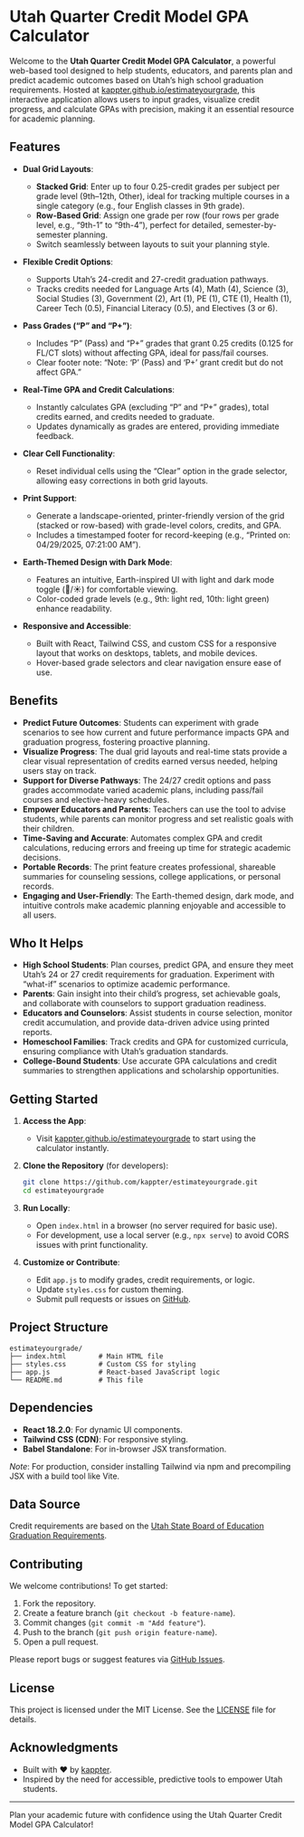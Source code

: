 # Utah Quarter Credit Model GPA Calculator

Welcome to the **Utah Quarter Credit Model GPA Calculator**, a powerful web-based tool designed to help students, educators, and parents plan and predict academic outcomes based on Utah’s high school graduation requirements. Hosted at [kappter.github.io/estimateyourgrade](https://kappter.github.io/estimateyourgrade/), this interactive application allows users to input grades, visualize credit progress, and calculate GPAs with precision, making it an essential resource for academic planning.

## Features

- **Dual Grid Layouts**:
  - **Stacked Grid**: Enter up to four 0.25-credit grades per subject per grade level (9th–12th, Other), ideal for tracking multiple courses in a single category (e.g., four English classes in 9th grade).
  - **Row-Based Grid**: Assign one grade per row (four rows per grade level, e.g., “9th-1” to “9th-4”), perfect for detailed, semester-by-semester planning.
  - Switch seamlessly between layouts to suit your planning style.

- **Flexible Credit Options**:
  - Supports Utah’s 24-credit and 27-credit graduation pathways.
  - Tracks credits needed for Language Arts (4), Math (4), Science (3), Social Studies (3), Government (2), Art (1), PE (1), CTE (1), Health (1), Career Tech (0.5), Financial Literacy (0.5), and Electives (3 or 6).

- **Pass Grades (“P” and “P+”)**:
  - Includes “P” (Pass) and “P+” grades that grant 0.25 credits (0.125 for FL/CT slots) without affecting GPA, ideal for pass/fail courses.
  - Clear footer note: “Note: ‘P’ (Pass) and ‘P+’ grant credit but do not affect GPA.”

- **Real-Time GPA and Credit Calculations**:
  - Instantly calculates GPA (excluding “P” and “P+” grades), total credits earned, and credits needed to graduate.
  - Updates dynamically as grades are entered, providing immediate feedback.

- **Clear Cell Functionality**:
  - Reset individual cells using the “Clear” option in the grade selector, allowing easy corrections in both grid layouts.

- **Print Support**:
  - Generate a landscape-oriented, printer-friendly version of the grid (stacked or row-based) with grade-level colors, credits, and GPA.
  - Includes a timestamped footer for record-keeping (e.g., “Printed on: 04/29/2025, 07:21:00 AM”).

- **Earth-Themed Design with Dark Mode**:
  - Features an intuitive, Earth-inspired UI with light and dark mode toggle (🌙/☀️) for comfortable viewing.
  - Color-coded grade levels (e.g., 9th: light red, 10th: light green) enhance readability.

- **Responsive and Accessible**:
  - Built with React, Tailwind CSS, and custom CSS for a responsive layout that works on desktops, tablets, and mobile devices.
  - Hover-based grade selectors and clear navigation ensure ease of use.

## Benefits

- **Predict Future Outcomes**: Students can experiment with grade scenarios to see how current and future performance impacts GPA and graduation progress, fostering proactive planning.
- **Visualize Progress**: The dual grid layouts and real-time stats provide a clear visual representation of credits earned versus needed, helping users stay on track.
- **Support for Diverse Pathways**: The 24/27 credit options and pass grades accommodate varied academic plans, including pass/fail courses and elective-heavy schedules.
- **Empower Educators and Parents**: Teachers can use the tool to advise students, while parents can monitor progress and set realistic goals with their children.
- **Time-Saving and Accurate**: Automates complex GPA and credit calculations, reducing errors and freeing up time for strategic academic decisions.
- **Portable Records**: The print feature creates professional, shareable summaries for counseling sessions, college applications, or personal records.
- **Engaging and User-Friendly**: The Earth-themed design, dark mode, and intuitive controls make academic planning enjoyable and accessible to all users.

## Who It Helps

- **High School Students**: Plan courses, predict GPA, and ensure they meet Utah’s 24 or 27 credit requirements for graduation. Experiment with “what-if” scenarios to optimize academic performance.
- **Parents**: Gain insight into their child’s progress, set achievable goals, and collaborate with counselors to support graduation readiness.
- **Educators and Counselors**: Assist students in course selection, monitor credit accumulation, and provide data-driven advice using printed reports.
- **Homeschool Families**: Track credits and GPA for customized curricula, ensuring compliance with Utah’s graduation standards.
- **College-Bound Students**: Use accurate GPA calculations and credit summaries to strengthen applications and scholarship opportunities.

## Getting Started

1. **Access the App**:
   - Visit [kappter.github.io/estimateyourgrade](https://kappter.github.io/estimateyourgrade/) to start using the calculator instantly.

2. **Clone the Repository** (for developers):
   ```bash
   git clone https://github.com/kappter/estimateyourgrade.git
   cd estimateyourgrade
   ```

3. **Run Locally**:
   - Open `index.html` in a browser (no server required for basic use).
   - For development, use a local server (e.g., `npx serve`) to avoid CORS issues with print functionality.

4. **Customize or Contribute**:
   - Edit `app.js` to modify grades, credit requirements, or logic.
   - Update `styles.css` for custom theming.
   - Submit pull requests or issues on [GitHub](https://github.com/kappter/estimateyourgrade).

## Project Structure

```
estimateyourgrade/
├── index.html        # Main HTML file
├── styles.css        # Custom CSS for styling
├── app.js            # React-based JavaScript logic
└── README.md         # This file
```

## Dependencies

- **React 18.2.0**: For dynamic UI components.
- **Tailwind CSS (CDN)**: For responsive styling.
- **Babel Standalone**: For in-browser JSX transformation.

*Note*: For production, consider installing Tailwind via npm and precompiling JSX with a build tool like Vite.

## Data Source

Credit requirements are based on the [Utah State Board of Education Graduation Requirements](https://www.schools.utah.gov/curr/graduationrequirements).

## Contributing

We welcome contributions! To get started:
1. Fork the repository.
2. Create a feature branch (`git checkout -b feature-name`).
3. Commit changes (`git commit -m "Add feature"`).
4. Push to the branch (`git push origin feature-name`).
5. Open a pull request.

Please report bugs or suggest features via [GitHub Issues](https://github.com/kappter/estimateyourgrade/issues).

## License

This project is licensed under the MIT License. See the [LICENSE](LICENSE) file for details.

## Acknowledgments

- Built with ❤️ by [kappter](https://github.com/kappter).
- Inspired by the need for accessible, predictive tools to empower Utah students.

---

Plan your academic future with confidence using the Utah Quarter Credit Model GPA Calculator!
